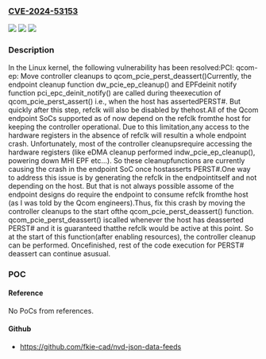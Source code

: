 ### [CVE-2024-53153](https://cve.mitre.org/cgi-bin/cvename.cgi?name=CVE-2024-53153)
![](https://img.shields.io/static/v1?label=Product&message=Linux&color=blue)
![](https://img.shields.io/static/v1?label=Version&message=570d7715eed8a29ac5bd96c7694f060a991e5a31%3C%20e03b5f1615c84f4139cb53ef8659f4cdb8d6a563%20&color=brighgreen)
![](https://img.shields.io/static/v1?label=Vulnerability&message=n%2Fa&color=brighgreen)

### Description

In the Linux kernel, the following vulnerability has been resolved:PCI: qcom-ep: Move controller cleanups to qcom_pcie_perst_deassert()Currently, the endpoint cleanup function dw_pcie_ep_cleanup() and EPFdeinit notify function pci_epc_deinit_notify() are called during theexecution of qcom_pcie_perst_assert() i.e., when the host has assertedPERST#. But quickly after this step, refclk will also be disabled by thehost.All of the Qcom endpoint SoCs supported as of now depend on the refclk fromthe host for keeping the controller operational. Due to this limitation,any access to the hardware registers in the absence of refclk will resultin a whole endpoint crash. Unfortunately, most of the controller cleanupsrequire accessing the hardware registers (like eDMA cleanup performed indw_pcie_ep_cleanup(), powering down MHI EPF etc...). So these cleanupfunctions are currently causing the crash in the endpoint SoC once hostasserts PERST#.One way to address this issue is by generating the refclk in the endpointitself and not depending on the host. But that is not always possible assome of the endpoint designs do require the endpoint to consume refclk fromthe host (as I was told by the Qcom engineers).Thus, fix this crash by moving the controller cleanups to the start ofthe qcom_pcie_perst_deassert() function. qcom_pcie_perst_deassert() iscalled whenever the host has deasserted PERST# and it is guaranteed thatthe refclk would be active at this point. So at the start of this function(after enabling resources), the controller cleanup can be performed. Oncefinished, rest of the code execution for PERST# deassert can continue asusual.

### POC

#### Reference
No PoCs from references.

#### Github
- https://github.com/fkie-cad/nvd-json-data-feeds

